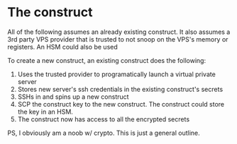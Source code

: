 # The construct

All of the following assumes an already existing construct. It also assumes a 3rd party VPS provider that is trusted to not snoop on the VPS's memory or registers. An HSM could also be used

To create a new construct, an existing construct does the following:
1. Uses the trusted provider to programatically launch a virtual private server
2. Stores new server's ssh credentials in the existing construct's secrets
3. SSHs in and spins up a new construct
4. SCP the construct key to the new construct. The construct could store the key in an HSM.
5. The construct now has access to all the encrypted secrets

PS, I obviously am a noob w/ crypto. This is just a general outline.
